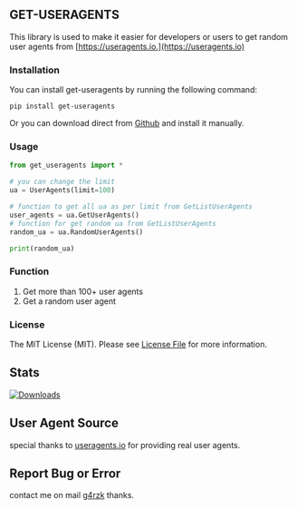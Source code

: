 ## GET-USERAGENTS

This library is used to make it easier for developers or users to get random user agents from [https://useragents.io.](https://useragents.io)

### Installation
You can install get-useragents by running the following command:
```
pip install get-useragents
```
Or you can download direct from [Github](https://github.com/g4rzk/get_useragents/archive/get_useragents.tar.gz) and install it manually.

### Usage
```python
from get_useragents import *

# you can change the limit
ua = UserAgents(limit=100)

# function to get all ua as per limit from GetListUserAgents
user_agents = ua.GetUserAgents()
# function for get random ua from GetListUserAgents
random_ua = ua.RandomUserAgents()

print(random_ua)
```

### Function
1. Get more than 100+ user agents 
2. Get a random user agent

### License
The MIT License (MIT). Please see [License File](https://github.com/g4rzk/get_useragents/blob/main/LICENSE) for more information.

## Stats
[![Downloads](https://static.pepy.tech/personalized-badge/get-useragents?period=total&units=international_system&left_color=black&right_color=orange&left_text=Downloads)](https://pepy.tech/project/get-useragents)

## User Agent Source
special thanks to [useragents.io](https://useragents.io) for providing real user agents.

## Report Bug or Error
contact me on mail [g4rzk](mailto:g4rzkurniawan@gmail.com) thanks.
